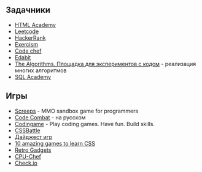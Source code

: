 ## Задачники

- [HTML Academy](https://htmlacademy.ru)
- [Leetcode](https://leetcode.com/)
- [HackerRank](https://www.hackerrank.com/)
- [Exercism](https://exercism.org/)
- [Code chef](https://www.codechef.com/practice)
- [Edabit](https://edabit.com/)
- [The Algorithms. Площадка для экспериментов с кодом](https://the-algorithms.com/ru) - реализация многих алгоритмов
- [SQL Academy](https://sql-academy.org/ru)

## Игры

- [Screeps](https://screeps.com/) - MMO sandbox game for programmers
- [Code Combat](https://codecombat.com/) - на русском
- [Codingame](https://www.codingame.com/start/) - Play coding games. Have fun. Build skills.
- [CSSBattle](https://cssbattle.dev/)
- [Дайджест игр](https://skysmart.ru/articles/programming/igry-dlya-izucheniya-programmirovaniya)
- [10 amazing games to learn CSS](https://daily-dev-tips.com/posts/10-amazing-games-to-learn-css/)
- [Retro Gadgets](https://store.steampowered.com/app/1730260/Retro_Gadgets/)
- [CPU-Chef](https://zephyrzzz.itch.io/cpu-chef)
- [Check.io](http://check.io/)
